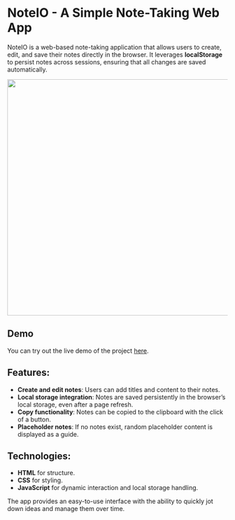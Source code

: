 # NoteIO - A Simple Note-Taking Web App

NoteIO is a web-based note-taking application that allows users to create, edit, and save their notes directly in the browser. It leverages **localStorage** to persist notes across sessions, ensuring that all changes are saved automatically.

<img src="https://github.com/user-attachments/assets/61f6d3ab-80cc-42e9-aee8-604ca394f899" width="540"/>

## Demo

You can try out the live demo of the project [here](https://vxncius-dev.github.io/NoteIO/).

## Features:
- **Create and edit notes**: Users can add titles and content to their notes.
- **Local storage integration**: Notes are saved persistently in the browser’s local storage, even after a page refresh.
- **Copy functionality**: Notes can be copied to the clipboard with the click of a button.
- **Placeholder notes**: If no notes exist, random placeholder content is displayed as a guide.

## Technologies:
- **HTML** for structure.
- **CSS** for styling.
- **JavaScript** for dynamic interaction and local storage handling.

The app provides an easy-to-use interface with the ability to quickly jot down ideas and manage them over time.
